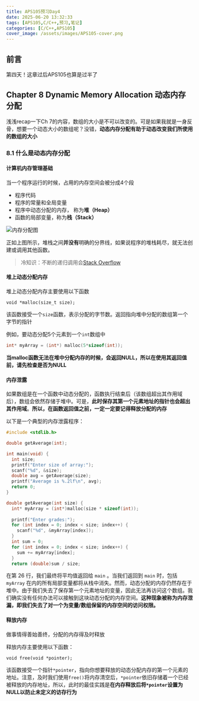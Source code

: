 ```yaml
---
title: APS105预习Day4
date: 2025-06-20 13:32:33
tags: [APS105,C/C++,预习,笔记]
categories: [C/C++,APS105]
cover_image: /assets/images/APS105-cover.png
---
```


## 前言

第四天！这章过后APS105也算是过半了

## Chapter 8 Dynamic Memory Allocation 动态内存分配

浅浅recap一下Ch 7的内容，数组的大小是不可以改变的。可是如果我就是一身反骨，想要一个动态大小的数组呢？没错，**动态内存分配有助于动态改变我们所使用的数组的大小**

### 8.1 什么是动态内存分配

#### 计算机内存管理基础

当一个程序运行的时候，占用的内存空间会被分成4个段

- 程序代码
- 程序的常量和全局变量
- 程序中动态分配的内存， 称为**堆（Heap）**
- 函数的局部变量，称为**栈（Stack）**

![内存分配图](memory-piece.png)

正如上图所示，堆栈之间**并没有**明确的分界线，如果说程序的堆栈耗尽，就无法创建或调用其他函数。

> 冷知识：不断的递归调用会[Stack Overflow](https://stackoverflow.com/)

#### 堆上动态分配内存

堆上动态分配内存主要使用以下函数

`void *malloc(size_t size);`

该函数接受一个`size`函数，表示分配的字节数。返回指向堆中分配的数组第一个字节的指针

例如，要动态分配5个元素到一个`int`数组中

``````C
int* myArray = (int*) malloc(5*sizeof(int));
``````

**当malloc函数无法在堆中分配内存的时候，会返回NULL，所以在使用其返回值前，请先检查是否为NULL**

#### 内存泄露

如果数组是在一个函数中动态分配的，函数执行结束后（该数组超出其作用域后），数组会依然存储于堆中。可是，**此时保存其第一个元素地址的指针也会超出其作用域**。**所以，在函数返回值之前，一定一定要记得释放分配的内存**

以下是一个典型的内存泄露程序：

``````C
#include <stdlib.h>

double getAverage(int);

int main(void) {
  int size;
  printf("Enter size of array:");
  scanf("%d", &size);
  double avg = getAverage(size);
  printf("Average is %.2lf\n", avg);
  return 0;
}

double getAverage(int size) {
  int* myArray = (int*)malloc(size * sizeof(int));
  
  printf("Enter grades:");
  for (int index = 0; index < size; index++) {
    scanf("%d", &myArray[index]);
  }
  int sum = 0;
  for (int index = 0; index < size; index++) {
    sum += myArray[index];
  }
  return (double)sum / size;
``````

在第 26 行，我们最终将平均值返回给 `main` 。当我们返回到 `main` 时，包括 `myArray` 在内的所有局部变量都将从栈中消失。然而，动态分配的内存仍然存在于堆中。由于我们失去了保存第一个元素地址的变量，因此无法再访问这个数组。我们确实没有任何办法可以接触到这块动态分配的内存空间。**这种现象被称为内存泄漏，即我们失去了对一个为变量/数组保留的内存空间的访问权限。**

#### 释放内存

做事情得善始善终，分配的内存得及时释放

释放内存主要使用以下函数：

`void free(void *pointer);`

该函数接受一个指针`*pointer`，指向你想要释放的动态分配内存的第一个元素的地址。注意，及时我们使用`free()`将内存清空后，`*pointer`依旧存储着一个已经被释放的内存地址，所以，此时的最佳实践是**在内存释放后将`*pointer`设置为NULL以防止未定义的访存行为**







